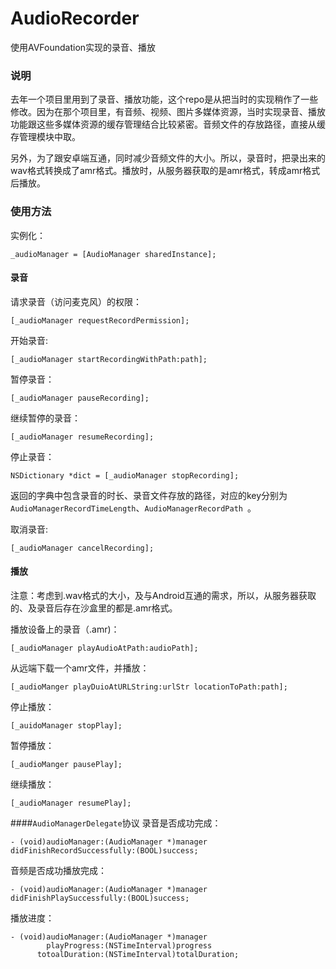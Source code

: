 # AudioRecorder
使用AVFoundation实现的录音、播放

### 说明
去年一个项目里用到了录音、播放功能，这个repo是从把当时的实现稍作了一些修改。因为在那个项目里，有音频、视频、图片多媒体资源，当时实现录音、播放功能跟这些多媒体资源的缓存管理结合比较紧密。音频文件的存放路径，直接从缓存管理模块中取。

另外，为了跟安卓端互通，同时减少音频文件的大小。所以，录音时，把录出来的wav格式转换成了amr格式。播放时，从服务器获取的是amr格式，转成amr格式后播放。

### 使用方法
实例化：

~~~objc
_audioManager = [AudioManager sharedInstance];
~~~

#### 录音
请求录音（访问麦克风）的权限：

~~~objc
[_audioManager requestRecordPermission];
~~~

开始录音:

~~~ojbc
[_audioManager startRecordingWithPath:path];
~~~

暂停录音：

~~~objc
[_audioManager pauseRecording];
~~~

继续暂停的录音：

~~~objc
[_audioManager resumeRecording];
~~~

停止录音：

~~~objc
NSDictionary *dict = [_audioManager stopRecording];
~~~

返回的字典中包含录音的时长、录音文件存放的路径，对应的key分别为`AudioManagerRecordTimeLength`、`AudioManagerRecordPath `。

取消录音:

~~~objc
[_audioManager cancelRecording];
~~~

#### 播放
注意：考虑到.wav格式的大小，及与Android互通的需求，所以，从服务器获取的、及录音后存在沙盒里的都是.amr格式。

播放设备上的录音（.amr)：

~~~objc
[_audioManager playAudioAtPath:audioPath];
~~~

从远端下载一个amr文件，并播放：

~~~objc
[_audioManger playDuioAtURLString:urlStr locationToPath:path];
~~~

停止播放：

~~~objc
[_auidoManager stopPlay];
~~~

暂停播放：

~~~objc
[_audioManger pausePlay];
~~~

继续播放：

~~~objc
[_audioManager resumePlay];
~~~

####`AudioManagerDelegate`协议
录音是否成功完成：

~~~objc
- (void)audioManager:(AudioManager *)manager didFinishRecordSuccessfully:(BOOL)success;
~~~

音频是否成功播放完成：

~~~objc
- (void)audioManager:(AudioManager *)manager didFinishPlaySuccessfully:(BOOL)success;
~~~

播放进度：

~~~objc
- (void)audioManager:(AudioManager *)manager
        playProgress:(NSTimeInterval)progress
      totoalDuration:(NSTimeInterval)totalDuration;
~~~